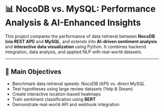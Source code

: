 # 📊 NocoDB vs. MySQL: Performance Analysis & AI-Enhanced Insights

This project compares the performance of data retrieval between **NocoDB (via REST API)** and **MySQL**, and extends into **AI-driven sentiment analysis** and **interactive data visualization** using Python. It combines backend integration, data analysis, and applied NLP with real-world datasets.

---

## 🚀 Main Objectives

- Benchmark data retrieval speeds: NocoDB (API) vs. direct MySQL
- Test hypotheses using large review datasets (Yelp & Steam)
- Create interactive location-based heatmaps
- Train sentiment classification using **BERT**
- Demonstrate real-world API and webhook integration
